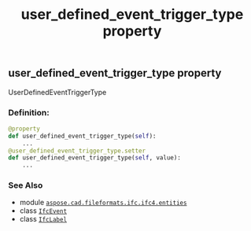 ﻿---
title: user_defined_event_trigger_type property
second_title: Aspose.CAD for Python via .NET API References
description: 
type: docs
weight: 140
url: /aspose.cad.fileformats.ifc.ifc4.entities/ifcevent/user_defined_event_trigger_type/
is_root: false
---

## user_defined_event_trigger_type property


UserDefinedEventTriggerType
### Definition:
```python
@property
def user_defined_event_trigger_type(self):
    ...
@user_defined_event_trigger_type.setter
def user_defined_event_trigger_type(self, value):
    ...
```

### See Also
* module [`aspose.cad.fileformats.ifc.ifc4.entities`](../../)
* class [`IfcEvent`](/cad/python-net/aspose.cad.fileformats.ifc.ifc4.entities/ifcevent)
* class [`IfcLabel`](/cad/python-net/aspose.cad.fileformats.ifc.ifc4.types/ifclabel)
